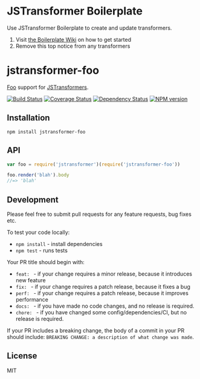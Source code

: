 # JSTransformer Boilerplate

Use JSTransformer Boilerplate to create and update transformers.

1. Visit [the Boilerplate Wiki](https://github.com/jstransformers/boilerplate/wiki) on how to get started
2. Remove this top notice from any transformers

# jstransformer-foo

[Foo](http://example.com) support for [JSTransformers](http://github.com/jstransformers).

[![Build Status](https://img.shields.io/circleci/build/github/jstransformers/jstransformer-foo/master)](https://circleci.com/gh/jstransformers/jstransformer-foo/tree/master)
[![Coverage Status](https://img.shields.io/codecov/c/github/jstransformers/jstransformer-foo/master.svg)](https://codecov.io/gh/jstransformers/jstransformer-foo)
[![Dependency Status](https://img.shields.io/david/jstransformers/jstransformer-foo/master.svg)](http://david-dm.org/jstransformers/jstransformer-foo)
[![NPM version](https://img.shields.io/npm/v/jstransformer-foo.svg)](https://www.npmjs.org/package/jstransformer-foo)

## Installation

    npm install jstransformer-foo

## API

```js
var foo = require('jstransformer')(require('jstransformer-foo'))

foo.render('blah').body
//=> 'blah'
```

## Development

Please feel free to submit pull requests for any feature requests, bug fixes etc.

To test your code locally:

- `npm install` - install dependencies
- `npm test` - runs tests

Your PR title should begin with:

  - `feat: ` - if your change requires a minor release, because it introduces new feature
  - `fix: ` - if your change requires a patch release, because it fixes a bug
  - `perf: ` - if your change requires a patch release, because it improves performance
  - `docs: ` - if you have made no code changes, and no release is required.
  - `chore: ` - if you have changed some config/dependencies/CI, but no release is required.

If your PR includes a breaking change, the body of a commit in your PR should include: `BREAKING CHANGE: a description of what change was made`.

## License

MIT
